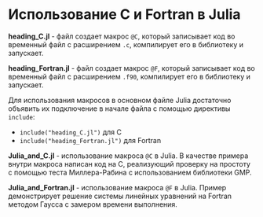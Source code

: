 # Использование C и Fortran в Julia

**heading_C.jl** - файл создает макрос `@C`, который записывает код во временный файл с расширением `.c`, компилирует его в библиотеку и запускает.

**heading_Fortran.jl** - файл создает макрос `@F`, который записывает код во временный файл с расширением `.f90`, компилирует его в библиотеку и запускает.

Для использования макросов в основном файле Julia достаточно объявить их подключение в начале файла с помощью директивы `include`:
- `include("heading_C.jl")` для C
- `include("heading_Fortran.jl")` для Fortran

**Julia_and_C.jl** - использование макроса `@C` в Julia. В качестве примера внутри макроса написан код на C, реализующий проверку на простоту с помощью теста Миллера-Рабина с использованием библиотеки GMP.

**Julia_and_Fortran.jl** - использование макроса `@F` в Julia. Пример демонстрирует решение системы линейных уравнений на Fortran методом Гаусса с замером времени выполнения.
